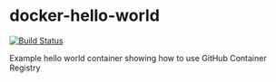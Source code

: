 # docker-hello-world
[![Build Status](https://github.com/zahlenhelfer/docker-ghcr-ghaction-example/workflows/publish/badge.svg)](https://github.com/zahlenhelfer/docker-ghcr-ghaction-example/actions)

Example hello world container showing how to use GitHub Container Registry

